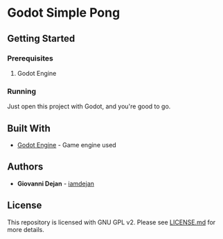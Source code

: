 # Godot Simple Pong

<!-- This repository is used to accompany my article in LinkedIn, ... -->

## Getting Started

### Prerequisites

1) Godot Engine

### Running

Just open this project with Godot, and you're good to go.

## Built With

- [Godot Engine](https://godotengine.org/) - Game engine used

## Authors

* **Giovanni Dejan** - [iamdejan](https://github.com/iamdejan)

## License
This repository is licensed with GNU GPL v2. Please see [LICENSE.md](./LICENSE.md) for more details.
